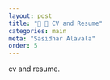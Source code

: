 ```yaml
---
layout: post
title: "📑 💼 CV and Resume"
categories: main
meta: "Sasidhar Alavala"
order: 5
---
```


cv and resume.
